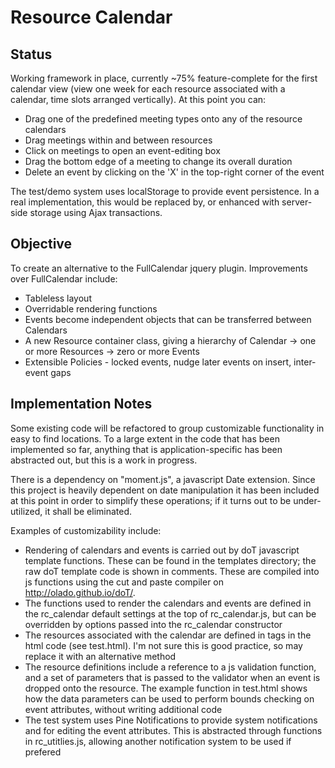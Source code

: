 # Resource Calendar

## Status
Working framework in place, currently ~75% feature-complete for the first calendar view (view one week for each
resource associated with a calendar, time slots arranged vertically). At this point you can:
* Drag one of the predefined meeting types onto any of the resource calendars
* Drag meetings within and between resources
* Click on meetings to open an event-editing box
* Drag the bottom edge of a meeting to change its overall duration
* Delete an event by clicking on the 'X' in the top-right corner of the event

The test/demo system uses localStorage to provide event persistence. In a real implementation, this would be
replaced by, or enhanced with server-side storage using Ajax transactions.


## Objective
To create an alternative to the FullCalendar jquery plugin. Improvements over FullCalendar include:
* Tableless layout
* Overridable rendering functions
* Events become independent objects that can be transferred between Calendars
* A new Resource container class, giving a hierarchy of Calendar -> one or more Resources -> zero or more Events
* Extensible Policies - locked events, nudge later events on insert, inter-event gaps

## Implementation Notes
Some existing code will be refactored to group customizable functionality in easy to find locations. To a large extent
in the code that has been implemented so far, anything that is application-specific has been abstracted out, but
this is a work in progress.

There is a dependency on "moment.js", a javascript Date extension. Since this project is heavily dependent on date
manipulation it has been included at this point in order to simplify these operations; if it turns out to be under-utilized,
it shall be eliminated.

Examples of customizability include:
* Rendering of calendars and events is carried out by doT javascript template functions. These can be found
in the templates directory; the raw doT template code is shown in comments. These are compiled into js functions using the
cut and paste compiler on http://olado.github.io/doT/.
* The functions used to render the calendars and events are defined in the rc_calendar default settings at the
top of rc_calendar.js, but can be overridden by options passed into the rc_calendar constructor
* The resources associated with the calendar are defined in <resource> tags in the html code (see test.html). I'm not
sure this is good practice, so may replace it with an alternative method
* The resource definitions include a reference to a js validation function, and a set of parameters that is passed to the
validator when an event is dropped onto the resource. The example function in test.html shows how the data parameters can
be used to perform bounds checking on event attributes, without writing additional code
* The test system uses Pine Notifications to provide system notifications and for editing the event attributes.
This is abstracted through functions in rc_utitlies.js, allowing another notification system to be used if prefered
